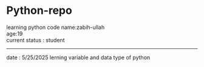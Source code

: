 # Python-repo
learning python code 
name:zabih-ullah
<br>
age:19
<br>
current status : student
<br>
<hr>
date : 5/25/2025
lerning variable and data type of python 
